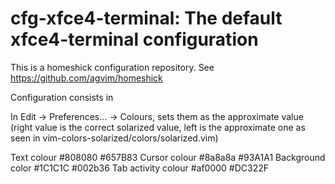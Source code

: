 # cfg-xfce4-terminal: The default xfce4-terminal configuration

This is a homeshick configuration repository. See
https://github.com/agvim/homeshick

Configuration consists in

In Edit -> Preferences... -> Colours,
sets them as the approximate value (right value is the correct solarized value,
left is the approximate one as seen in
vim-colors-solarized/colors/solarized.vim)

Text colour #808080 #657B83
Cursor colour #8a8a8a #93A1A1
Background color #1C1C1C #002b36
Tab activity colour #af0000 #DC322F

